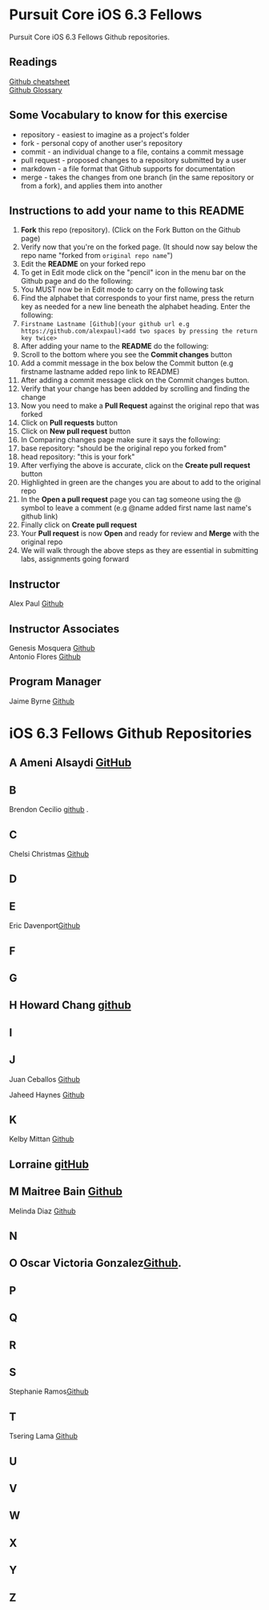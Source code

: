 # Pursuit Core iOS 6.3 Fellows

Pursuit Core iOS 6.3 Fellows Github repositories.

## Readings 

[Github cheatsheet](https://education.github.com/git-cheat-sheet-education.pdf)  
[Github Glossary](https://help.github.com/en/articles/github-glossary)

## Some Vocabulary to know for this exercise 

* repository - easiest to imagine as a project's folder  
* fork - personal copy of another user's repository  
* commit - an individual change to a file, contains a commit message  
* pull request - proposed changes to a repository submitted by a user  
* markdown -  a file format that Github supports for documentation  
* merge - takes the changes from one branch (in the same repository or from a fork), and applies them into another


## Instructions to add your name to this README

1. **Fork** this repo (repository). (Click on the Fork Button on the Github page)
1. Verify now that you're on the forked page. (It should now say below the repo name "forked from ```original repo name```")
1. Edit the **README** on your forked repo
1. To get in Edit mode click on the "pencil" icon in the menu bar on the Github page and do the following: 
1. You MUST now be in Edit mode to carry on the following task
1. Find the alphabet that corresponds to your first name, press the return key as needed for a new line beneath the alphabet heading. Enter the following: 
1. ```Firstname Lastname [Github](your github url e.g https://github.com/alexpaul)<add two spaces by pressing the return key twice>```
1. After adding your name to the **README** do the following: 
1. Scroll to the bottom where you see the **Commit changes** button
1. Add a commit message in the box below the Commit button (e.g firstname lastname added repo link to README)
1. After adding a commit message click on the Commit changes button.
1. Verify that your change has been addded by scrolling and finding the change
1. Now you need to make a **Pull Request** against the original repo that was forked
1. Click on **Pull requests** button
1. Click on **New pull request** button
1. In Comparing changes page make sure it says the following: 
1. base repository: "should be the original repo you forked from"
1. head repository: "this is your fork" 
1. After verfiying the above is accurate, click on the **Create pull request** button
1. Highlighted in green are the changes you are about to add to the original repo
1. In the **Open a pull request** page you can tag someone using the @ symbol to leave a comment (e.g @name added first name last name's github link) 
1. Finally click on **Create pull request**
1. Your **Pull request** is now **Open** and ready for review and **Merge** with the original repo
1. We will walk through the above steps as they are essential in submitting labs, assignments going forward

## Instructor 

Alex Paul [Github](https://github.com/alexpaul)  

## Instructor Associates 
Genesis Mosquera [Github](https://github.com/GMosquera1)   
Antonio Flores [Github](https://github.com/AntonioFlores1)  

## Program Manager 
Jaime Byrne [Github](https://github.com/Jamiestrutzbyrne)  

# iOS 6.3 Fellows Github Repositories

## A Ameni Alsaydi [GitHub](https://github.com/AmeniAlsaydi) 



## B 

Brendon Cecilio [github](https://github.com/bcecilio) . 

## C
Chelsi Christmas [Github](https://github.com/chelsichristmas)



## D

## E 
Eric Davenport[Github](https://github.com/EricDavenport)



## F

## G 

## H Howard Chang [github](https://github.com/howardC56)

## I 

## J
Juan Ceballos [Github](https://github.com/Juan-Ceballos) 

Jaheed Haynes [Github](https://github.com/jaheedhaynes)
## K 
Kelby Mittan [Github](https://github.com/kelby-mittan)


## Lorraine [gitHub](https://github.com/lorrainethomas/)



## M Maitree Bain [Github](https://github.com/maitreebain)  



Melinda Diaz [Github](https://github.com/melindadiaz)



## N

## O  Oscar Victoria Gonzalez[Github](https://github.com/oscarvictoria). 

## P 

## Q
 
## R  
 
## S 
Stephanie Ramos[Github](https://github.com/Stephanie-Ramos)



## T 
Tsering Lama [Github](https://github.com/tseringlamanyc) 



## U

## V

## W

## X

## Y

## Z

